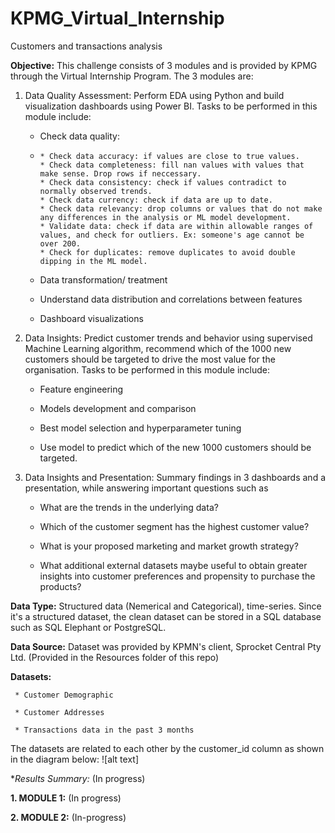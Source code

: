 # KPMG_Virtual_Internship


Customers and transactions analysis

**Objective:** This challenge consists of 3 modules and is provided by KPMG through the Virtual Internship Program. The 3 modules are:

1. Data Quality Assessment: Perform EDA using Python and build visualization dashboards using Power BI. Tasks to be performed in this module include:
      
      * Check data quality:
      * 
            * Check data accuracy: if values are close to true values.
            * Check data completeness: fill nan values with values that make sense. Drop rows if neccessary.
            * Check data consistency: check if values contradict to normally observed trends.
            * Check data currency: check if data are up to date.
            * Check data relevancy: drop columns or values that do not make any differences in the analysis or ML model development.
            * Validate data: check if data are within allowable ranges of values, and check for outliers. Ex: someone's age cannot be over 200.
            * Check for duplicates: remove duplicates to avoid double dipping in the ML model.         
      
      * Data transformation/ treatment      
      
      * Understand data distribution and correlations between features      
      
      * Dashboard visualizations

2. Data Insights: Predict customer trends and behavior using supervised Machine Learning algorithm, recommend which of the 1000 new customers should be targeted to drive the most value for the organisation. Tasks to be performed in this module include:
      
      * Feature engineering
      
      * Models development and comparison
      
      * Best model selection and hyperparameter tuning
      
      * Use model to predict which of the new 1000 customers should be targeted.

3. Data Insights and Presentation: Summary findings in 3 dashboards and a presentation, while answering important questions such as
      
      * What are the trends in the underlying data?
      
      * Which of the customer segment has the highest customer value?
      
      * What is your proposed marketing and market growth strategy?
      
      * What additional external datasets maybe useful to obtain greater insights into customer preferences and propensity to purchase the products?

**Data Type:** Structured data (Nemerical and Categorical), time-series. Since it's a structured dataset, the clean dataset can be stored in a SQL database such as SQL Elephant or PostgreSQL.

**Data Source:** Dataset was provided by KPMN's client, Sprocket Central Pty Ltd. (Provided in the Resources folder of this repo)

**Datasets:**

     * Customer Demographic

     * Customer Addresses
     
     * Transactions data in the past 3 months

The datasets are related to each other by the customer_id column as shown in the diagram below:
  ![alt text]



**Results Summary:* (In progress)

**1. MODULE 1:** (In progress)

  
**2. MODULE 2:** (In-progress)

